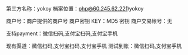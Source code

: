 第三方名称：yokoy
档案位置：php@60.245.62.221\yokoy

商户号：商户提供的商户号
商户密钥 KEY：MD5 密钥
商户交易帐号：无

支持payment：微信扫码,支付宝扫码,支付宝手机

现有渠道：微信扫码,支付宝扫码,支付宝手机
测试到账：微信扫码,支付宝手机